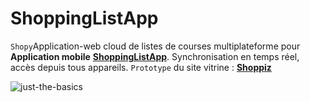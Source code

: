 # ShoppingListApp
`Shopy`Application-web cloud de listes de courses multiplateforme pour **Application mobile** **[ShoppingListApp](https://github.com/paguielng/ShoppingListApp/)**. Synchronisation en temps réel, accès depuis tous appareils. `Prototype` du site vitrine : **[Shoppiz](https://shopiz.netlify.app/)**

![just-the-basics](https://github.com/paguielng/ShoppingListCloud/blob/main/images/shopplistapp.jpg)
